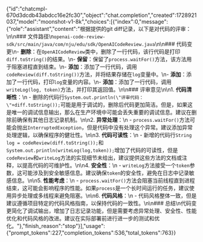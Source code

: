 {"id":"chatcmpl-670d3dcdb43abdcc16e2fc30","object":"chat.completion","created":1728921037,"model":"moonshot-v1-8k","choices":[{"index":0,"message":{"role":"assistant","content":"根据提供的git diff记录，以下是对代码的评审：\n\n### 文件路径\n`openai-code-review-sdk/src/main/java/com/nju/edu/sdk/OpenAICodeReview.java`\n\n### 代码变更\n- **删除**：在`OpenAICodeReview`类中，删除了一行代码，该行代码是打印`diff.toString()`的结果。\n- **保留**：保留了`process.waitFor()`方法，该方法用于阻塞进程直到结束。\n- **添加**：添加了一行代码，调用`codeReview(diff.toString())`方法，并将结果存储在`log`变量中。\n- **添加**：添加了一行代码，打印`log`变量的内容。\n- **添加**：添加了一行代码，调用`writeLog(log, token)`方法，并打印其返回值。\n\n### 评审意见\n\n1. **代码清晰性**：\n   - 删除的代码行`System.out.println(\"评审代码：\"+diff.toString());`可能是用于调试的，删除后代码更加简洁。但是，如果这是唯一的调试信息输出，那么在生产环境中可能会丢失重要的调试信息。建议在删除前确保有其他日志记录机制。\n\n2. **异常处理**：\n   - `process.waitFor()`方法可能会抛出`InterruptedException`，但是代码中没有处理这个异常。建议添加异常处理逻辑，以确保程序的健壮性。\n\n3. **代码可读性**：\n   - 新增的代码行`String log = codeReview(diff.toString());`和`System.out.println(writeLog(log,token));`增加了代码的可读性，但是`codeReview`和`writeLog`方法的实现细节未给出，建议提供这些方法的文档或注释，以提高代码的可维护性。\n\n4. **安全性**：\n   - `writeLog`方法接受一个`token`参数，这可能涉及到安全敏感信息。建议确保`token`的安全性，避免在日志中记录敏感信息。\n\n5. **性能考虑**：\n   - `process.waitFor()`方法会阻塞当前线程直到进程结束，这可能会影响程序的性能。如果`process`是一个长时间运行的任务，建议使用异步处理或多线程来避免阻塞。\n\n6. **代码风格**：\n   - 代码风格整体一致，但是建议遵循项目特定的代码风格指南，以保持代码的一致性。\n\n### 总结\n代码变更简化了调试输出，增加了日志记录功能，但是需要考虑异常处理、安全性、性能优化和代码风格的改进。建议在实际部署前进行进一步的测试和优化。"},"finish_reason":"stop"}],"usage":{"prompt_tokens":227,"completion_tokens":536,"total_tokens":763}}
